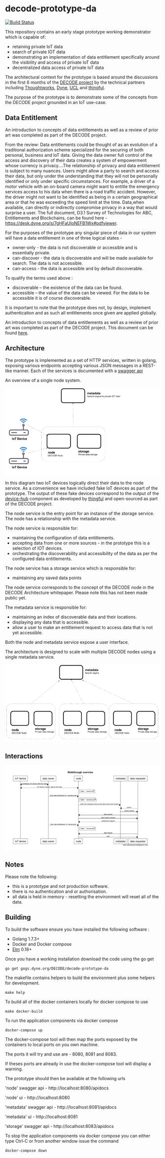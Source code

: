 # decode-prototype-da

[![Build Status](https://travis-ci.org/DECODEproject/iot-prototype.svg?branch=master)](https://travis-ci.org/DECODEproject/iot-prototype)

This repository contains an early stage prototype working demonstrator which is capable of:

- retaining private IoT data
- search of private IOT data
- demonstrating an implementation of data entitlement specifically around the visibility and access of private IoT data
- decentralized data access of private IoT data

The architectural context for the prototype is based around the discussions in the first 6 months of the [DECODE project](https://decodeproject.eu/) by the technical partners including [Thoughtworks](https://www.thoughtworks.com/), [Dyne](https://www.dyne.org/), [UCL](http://sec.cs.ucl.ac.uk/home/) and [thingful](https://www.thingful.net). 

The purpose of the prototype is to demonstrate some of the concepts from the DECODE project grounded in an IoT use-case.

Data Entitlement
----------------

An introduction to concepts of data entitlements as well as a review of prior art was completed as part of the DECODE project.

From the review:
Data entitlements could be thought of as an evolution of a traditional authorization scheme specialized for the securing of both personal, business and IoT data. Giving the data owner full control of the access and discovery of their data creates a system of empowerment whose currency is privacy….The relationship of privacy and data entitlement is subject to many nuances.  Users might allow a party to search and access  their  data,  but  only  under  the  understanding that they  will  not  be personally  identified  or  only  under  specific  circumstances. For example,  a driver of a motor vehicle with an on-board camera might want to entitle the emergency services access to his data when there is a road traffic accident. However, the driver might not want to be identified as being in a certain geographical area or that he was exceeding the speed limit at the time.  Data,when available, can directly or indirectly compromise privacy in a way that would surprise a user.
The full document, D3.1 Survey of Technologies for ABC, Entitlements and Blockchains, can be found here - https://desk.dyne.org/s/7gHFaUIoNEFB1Wx#pdfviewer.

For the purposes of the prototype any singular piece of data in our system will have a data entitlement in one of three logical states -

- owner-only - the data is not discoverable or accessible and is essentially private.
- can-discover - the data is discoverable and will be made available for search. The data is not accessible.
- can-access - the data is accessible and by default discoverable.

To qualify the terms used above :

- discoverable – the existence of the data can be found.
- accessible – the value of the data can be viewed. For the data to be accessible it is of course discoverable.

It is important to note that the prototype does not, by design, implement authentication and as such all entitlements once given are applied globally.

An introduction to concepts of data entitlements as well as a review of prior art was completed as part of the DECODE project.
This document can be found [here](https://desk.dyne.org/s/7gHFaUIoNEFB1Wx#pdfviewer).

Architecture
------------

The prototype is implemented as a set of HTTP services, written in golang, exposing various endpoints accepting various JSON messages in a REST-like manner.
Each of the services is documented with a [swagger api](https://swagger.io/)

An overview of a single node system.

![single node overview]( docs/single-node.png)

In this diagram two IoT devices logically direct their data to the node service.
As a convenience we have included fake IoT devices as part of the prototype.
The output of these fake devices correspond to the output of the [device-hub](https://github.com/thingful/device-hub) component as developed by [thingful](https://thingful.net)
and open-sourced as part of the DECODE project.

The node service is the entry point for an instance of the storage service.
The node has a relationship with the metadata service.

The node service is responsible for:
- maintaining the configuration of data entitlements.
- accepting data from one or more sources - in the prototype this is a selection of IOT devices.
- orchestrating the discoverability and accessibility of the data as per the configured data entitlements.

The node service has a storage service which is responsible for:
- maintaining any saved data points

The node service corresponds to the concept of the DECODE node in the DECODE Architecture whitepaper.
Please note this has not been made public yet.

The metadata service is responsible for:
- maintaining an index of discoverable data and their locations.
- displaying any data that is accessible.
- allow a user to make an entitlement request to access data that is not yet accessible.

Both the node and metadata service expose a user interface.

The architecture is designed to scale with multiple DECODE nodes using a single metadata service.

![multi-node overview]( docs/multi-node.png)

Interactions
------------

![interactions]( docs/interactions.png)

Notes
-----

Please note the following:
- this is a prototype and not production software.
- there is no authentication and or authorisation.
- all data is held in memory - resetting the environment will reset all of the data.

Building
--------

To build the software ensure you have installed the following software :

- Golang 1.7.3+
- Docker and Docker compose
- [Elm]( https://guide.elm-lang.org/install.html) 0.18+


Once you have a working installation download the code using the go get

```
go get gogs.dyne.org/DECODE/decode-prototype-da
```

The makefile contains helpers to build the environment plus some helpers for development.


```
make help
```

To build all of the docker containers locally for docker compose to use

```
make docker-build
```

To run the application components via docker compose

```
docker-compose up
```

The docker-compose tool will then map the ports exposed by the containers to local ports on you own machine.

The ports it will try and use are - 8080, 8081 and 8083.

If theses ports are already in use the docker-compose tool will display a warning.

The prototype should then be available at the following urls

'node' swagger api - http://localhost:8080/apidocs

'node' ui - http://localhost:8080

'metadata' swagger api - http://localhost:8081/apidocs

'metadata' ui - http://localhost:8081

'storage' swagger api - http://localhost:8083/apidocs


To stop the application components via docker compose you can either type Ctrl-C or from another window issue the command

```
docker-compose down
```

